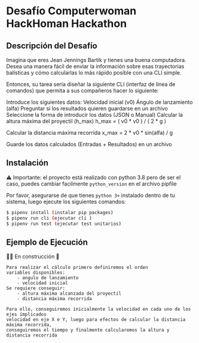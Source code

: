 # Desafío Computerwoman HackHoman Hackathon

## Descripción del Desafío

Imagina que eres Jean Jennings Bartik y tienes una buena computadora. Desea una manera fácil de enviar la información sobre esas trayectorias balísticas y cómo calcularlas lo más rápido posible con una CLI simple.

Entonces, su tarea sería diseñar la siguiente CLI (interfaz de línea de comandos) que permita a sus compañeros hacer lo siguiente:

Introduce los siguientes datos:
Velocidad inicial (v0)
Ángulo de lanzamiento (alfa)
Preguntar si los resultados quieren guardarse en un archivo
Seleccione la forma de introducir los datos (JSON o Manual)
Calcular la altura máxima del proyectil (h_max)
h_max = ( v0 * v0 ) / ( 2 * g ) 

Calcular la distancia máxima recorrida
x_max = 2 * v0 * sin(alfa) / g

Guarde los datos calculados (Entradas + Resultados) en un archivo

## Instalación

⚠️ Importante: el proyecto está realizado con python 3.8 pero de ser el caso, puedes cambiar facilmente `python_version` en el archivo pipfile

Por favor, asegurarse  de que tienes `python 3+` instalado dentro de tu sistema, luego ejecute los siguientes comandos:
```sh
$ pipenv install (instalar pip packages)
$ pipenv run cli (ejecutar cli )
$ pipenv run test (ejecutar test unitarios)
```

## Ejemplo de Ejecución
👷‍♀️ En construcción 💪

    Para realizar el cálculo primero definiremos el orden
    variables disponibles:
        - angulo de lanzamiento
        - velocidad inicial
    Se requiere conseguir:
        - altura máxima alcanzada del proyectil
        - distancia máxima recorrida
    
    Para ello, conseguiremos inicialmente la velocidad en cada uno de los ejes implicados
    velocidad en eje X e Y, luego para efectos de calcular la distancia máxima recorrida, 
    conseguiremos el tiempo y finalmente calcularemos la altura y distancia recorrida
